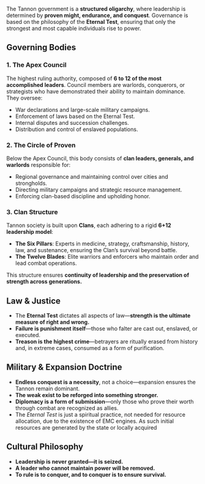 The Tannon government is a **structured oligarchy**, where leadership is determined by **proven might, endurance, and conquest**. Governance is based on the philosophy of the **Eternal Test**, ensuring that only the strongest and most capable individuals rise to power.

## **Governing Bodies**

### **1. The Apex Council**

The highest ruling authority, composed of **6 to 12 of the most accomplished leaders**. Council members are warlords, conquerors, or strategists who have demonstrated their ability to maintain dominance. They oversee:

- War declarations and large-scale military campaigns.
- Enforcement of laws based on the Eternal Test.
- Internal disputes and succession challenges.
- Distribution and control of enslaved populations.

### **2. The Circle of Proven**

Below the Apex Council, this body consists of **clan leaders, generals, and warlords** responsible for:

- Regional governance and maintaining control over cities and strongholds.
- Directing military campaigns and strategic resource management.
- Enforcing clan-based discipline and upholding honor.

### **3. Clan Structure**

Tannon society is built upon **Clans**, each adhering to a rigid **6+12 leadership model**:

- **The Six Pillars**: Experts in medicine, strategy, craftsmanship, history, law, and sustenance, ensuring the Clan’s survival beyond battle.
- **The Twelve Blades**: Elite warriors and enforcers who maintain order and lead combat operations.

This structure ensures **continuity of leadership and the preservation of strength across generations.**

## **Law & Justice**

- The **Eternal Test** dictates all aspects of law—**strength is the ultimate measure of right and wrong.**
- **Failure is punishment itself**—those who falter are cast out, enslaved, or executed.
- **Treason is the highest crime**—betrayers are ritually erased from history and, in extreme cases, consumed as a form of purification.

## **Military & Expansion Doctrine**

- **Endless conquest is a necessity**, not a choice—expansion ensures the Tannon remain dominant.
- **The weak exist to be reforged into something stronger.**
- **Diplomacy is a form of submission**—only those who prove their worth through combat are recognized as allies.
- The *Eternal Test* is just a spiritual practice, not needed for resource allocation, due to the existence of EMC engines. As such initial resources are generated by the state or locally acquired

## **Cultural Philosophy**

- **Leadership is never granted—it is seized.**
- **A leader who cannot maintain power will be removed.**
- **To rule is to conquer, and to conquer is to ensure survival.**
